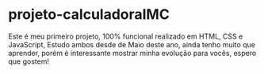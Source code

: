 # projeto-calculadoraIMC
Este é meu primeiro projeto, 100% funcional realizado em HTML, CSS e JavaScript, Estudo ambos desde de Maio deste ano, ainda tenho muito que aprender, porém é interessante mostrar minha evolução para vocês, espero que gostem!
